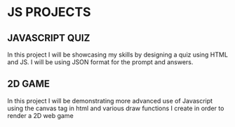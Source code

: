 # JS PROJECTS

## JAVASCRIPT QUIZ

In this project I will be showcasing my skills by designing a quiz using HTML and JS. I will be using JSON format for the prompt and answers.

## 2D GAME

In this project I will be demonstrating more advanced use of Javascript using the canvas tag in html and various draw functions I create in order to render a 2D web game

